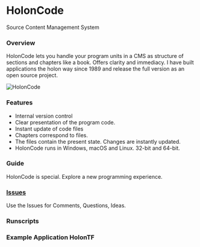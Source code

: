 # HolonCode

Source Content Management System

### Overview
HolonCode lets you handle your program units in a CMS as structure of sections and chapters like a book. Offers clarity and immediacy. I have built applications the holon way since 1989 and release the full version as an open source project.  

![HolonCode](https://www.holonforth.com/images/holoncode.jpg)


### Features

* Internal version control
* Clear presentation of the program code.
* Instant update of code files
* Chapters correspond to files. 
* The files contain the present state. Changes are instantly updated.
* HolonCode runs in Windows, macOS and Linux. 32-bit and 64-bit.


### Guide
HolonCode is special. Explore a new programming experience.

### [Issues](https://github.com/wejgaard/holoncode/issues) 
Use the Issues for Comments, Questions, Ideas. 

### Runscripts

### Example Application HolonTF


